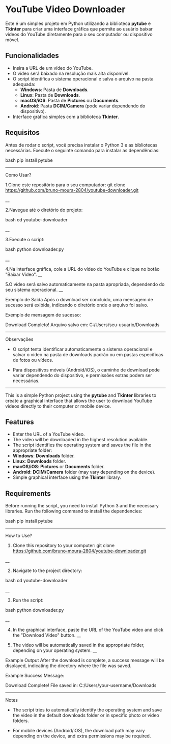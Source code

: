 # YouTube Video Downloader

Este é um simples projeto em Python utilizando a biblioteca **pytube** e **Tkinter** para criar uma interface gráfica que permite ao usuário baixar vídeos do YouTube diretamente para o seu computador ou dispositivo móvel.

## Funcionalidades

- Insira a URL de um vídeo do YouTube.
- O vídeo será baixado na resolução mais alta disponível.
- O script identifica o sistema operacional e salva o arquivo na pasta adequada:
  - **Windows**: Pasta de **Downloads**.
  - **Linux**: Pasta de **Downloads**.
  - **macOS/iOS**: Pasta de **Pictures** ou **Documents**.
  - **Android**: Pasta **DCIM/Camera** (pode variar dependendo do dispositivo).
- Interface gráfica simples com a biblioteca **Tkinter**.

## Requisitos

Antes de rodar o script, você precisa instalar o Python 3 e as bibliotecas necessárias. Execute o seguinte comando para instalar as dependências:

bash
pip install pytube
__________________________________________________________________________________________________________________________________


Como Usar?

1.Clone este repositório para o seu computador:
git clone https://github.com/bruno-moura-2804/youtube-downloader.git

__

2.Navegue até o diretório do projeto:

bash
cd youtube-downloader

__

3.Execute o script:

bash
python downloader.py

__

4.Na interface gráfica, cole a URL do vídeo do YouTube e clique no botão "Baixar Vídeo".
__

5.O vídeo será salvo automaticamente na pasta apropriada, dependendo do seu sistema operacional.
__

Exemplo de Saída
Após o download ser concluído, uma mensagem de sucesso será exibida, indicando o diretório onde o arquivo foi salvo.

Exemplo de mensagem de sucesso:

Download Completo!
Arquivo salvo em: C:/Users/seu-usuario/Downloads

__________________________________________________________________________________________________________________________________

Observações

- O script tenta identificar automaticamente o sistema operacional e salvar o vídeo na pasta de downloads padrão ou em pastas específicas de fotos ou vídeos.
  
- Para dispositivos móveis (Android/iOS), o caminho de download pode variar dependendo do dispositivo, e permissões extras podem ser necessárias.


__________________________________________________________________________________________________________________________________


This is a simple Python project using the **pytube** and **Tkinter** libraries to create a graphical interface that allows the user to download YouTube videos directly to their computer or mobile device.

## Features

- Enter the URL of a YouTube video.
- The video will be downloaded in the highest resolution available.
- The script identifies the operating system and saves the file in the appropriate folder:
- **Windows**: **Downloads** folder.
- **Linux**: **Downloads** folder.
- **macOS/iOS**: **Pictures** or **Documents** folder.
- **Android**: **DCIM/Camera** folder (may vary depending on the device).
- Simple graphical interface using the **Tkinter** library.

## Requirements

Before running the script, you need to install Python 3 and the necessary libraries. Run the following command to install the dependencies:

bash
pip install pytube
__________________________________________________________________________________________________________________

How to Use?

1. Clone this repository to your computer:
git clone https://github.com/bruno-moura-2804/youtube-downloader.git

__

2. Navigate to the project directory:

bash
cd youtube-downloader

__

3. Run the script:

bash
python downloader.py

__

4. In the graphical interface, paste the URL of the YouTube video and click the "Download Video" button.
__

5. The video will be automatically saved in the appropriate folder, depending on your operating system.
__

Example Output
After the download is complete, a success message will be displayed, indicating the directory where the file was saved.

Example Success Message:

Download Complete!
File saved in: C:/Users/your-username/Downloads

__________________________________________________________________________________________________________________________________

Notes

- The script tries to automatically identify the operating system and save the video in the default downloads folder or in specific photo or video folders.

- For mobile devices (Android/iOS), the download path may vary depending on the device, and extra permissions may be required.


